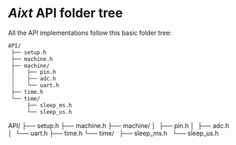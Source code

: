 # **_Aixt_** API folder tree
All the API implementations follow this basic folder tree:

```bash
API/
 ├── setup.h
 ├── machine.h
 ├── machine/
 │    ├── pin.h
 │    ├── adc.h
 │    └── uart.h
 ├── time.h
 └── time/
      ├── sleep_ms.h
      └── sleep_us.h
```

API/
 ├── setup.h
 ├── machine.h
 ├── machine/
 │    ├── pin.h
 │    ├── adc.h
 │    └── uart.h
 ├── time.h
 └── time/
      ├── sleep_ms.h
      └── sleep_us.h